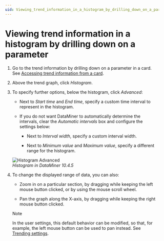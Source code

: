 ```yaml
---
uid: Viewing_trend_information_in_a_histogram_by_drilling_down_on_a_parameter
---
```


# Viewing trend information in a histogram by drilling down on a parameter

1. Go to the trend information by drilling down on a parameter in a card. See [Accessing trend information from a card](xref:Accessing_trend_information_from_a_card).

1. Above the trend graph, click *Histogram*.

1. To specify further options, below the histogram, click *Advanced*:

   - Next to *Start time* and *End time*, specify a custom time interval to represent in the histogram.

   - If you do not want DataMiner to automatically determine the intervals, clear the *Automatic intervals* box and configure the settings below:

     - Next to *Interval width*, specify a custom interval width.

     - Next to *Minimum value* and *Maximum value*, specify a different range for the histogram.

   ![Histogram Advanced](~/user-guide/images/Histogram_Advanced.png)<br>*Histogram in DataMiner 10.4.5*

1. To change the displayed range of data, you can also:

   - Zoom in on a particular section, by dragging while keeping the left mouse button clicked, or by using the mouse scroll wheel.

   - Pan the graph along the X-axis, by dragging while keeping the right mouse button clicked.

   > [!NOTE]
   > In the user settings, this default behavior can be modified, so that, for example, the left mouse button can be used to pan instead. See [Trending settings](xref:User_settings#trending-settings).
